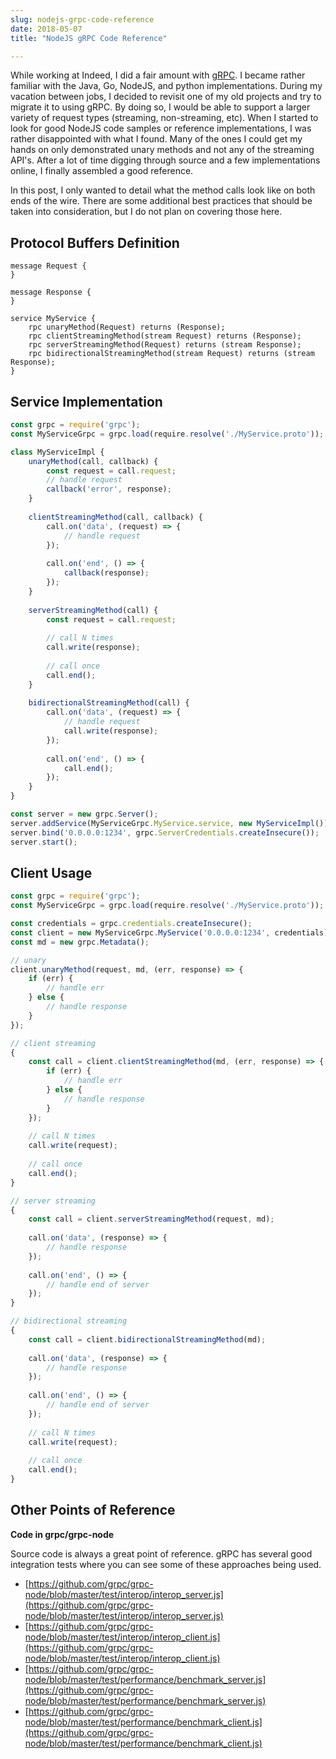 ```yaml
---
slug: nodejs-grpc-code-reference
date: 2018-05-07
title: "NodeJS gRPC Code Reference"

---
```


While working at Indeed, I did a fair amount with [gRPC](https://grpc.io/).
I became rather familiar with the Java, Go, NodeJS, and python implementations.
During my vacation between jobs, I decided to revisit one of my old projects and try to migrate it to using gRPC.
By doing so, I would be able to support a larger variety of request types (streaming, non-streaming, etc).
When I started to look for good NodeJS code samples or reference implementations, I was rather disappointed with what I found.
Many of the ones I could get my hands on only demonstrated unary methods and not any of the streaming API's.
After a lot of time digging through source and a few implementations online, I finally assembled a good reference.

In this post, I only wanted to detail what the method calls look like on both ends of the wire.
There are some additional best practices that should be taken into consideration, but I do not plan on covering those here.


<!--more-->

## Protocol Buffers Definition

```
message Request {
}

message Response {
}

service MyService {
    rpc unaryMethod(Request) returns (Response);
    rpc clientStreamingMethod(stream Request) returns (Response);
    rpc serverStreamingMethod(Request) returns (stream Response);
    rpc bidirectionalStreamingMethod(stream Request) returns (stream Response);
}
```

## Service Implementation

```js
const grpc = require('grpc');
const MyServiceGrpc = grpc.load(require.resolve('./MyService.proto'));

class MyServiceImpl {
    unaryMethod(call, callback) {
        const request = call.request;
        // handle request
        callback('error', response);
    }
    
    clientStreamingMethod(call, callback) {
        call.on('data', (request) => {
            // handle request
        });
        
        call.on('end', () => {
            callback(response);
        });
    }
    
    serverStreamingMethod(call) {
        const request = call.request;
        
        // call N times
        call.write(response);
        
        // call once
        call.end();
    }
    
    bidirectionalStreamingMethod(call) {
        call.on('data', (request) => {
            // handle request
            call.write(response);
        });
        
        call.on('end', () => {
            call.end();
        });
    }
}

const server = new grpc.Server();
server.addService(MyServiceGrpc.MyService.service, new MyServiceImpl());
server.bind('0.0.0.0:1234', grpc.ServerCredentials.createInsecure());
server.start();
```

## Client Usage

```js
const grpc = require('grpc');
const MyServiceGrpc = grpc.load(require.resolve('./MyService.proto'));

const credentials = grpc.credentials.createInsecure();
const client = new MyServiceGrpc.MyService('0.0.0.0:1234', credentials);
const md = new grpc.Metadata();

// unary
client.unaryMethod(request, md, (err, response) => {
    if (err) {
        // handle err
    } else {
        // handle response
    }
});

// client streaming
{
    const call = client.clientStreamingMethod(md, (err, response) => {
        if (err) {
            // handle err
        } else {
            // handle response
        }
    });
    
    // call N times
    call.write(request);
    
    // call once
    call.end();
}

// server streaming
{
    const call = client.serverStreamingMethod(request, md);
    
    call.on('data', (response) => {
        // handle response
    });
    
    call.on('end', () => {
        // handle end of server
    });
}

// bidirectional streaming
{
    const call = client.bidirectionalStreamingMethod(md);
    
    call.on('data', (response) => {
        // handle response
    });
    
    call.on('end', () => {
        // handle end of server
    });
    
    // call N times
    call.write(request);
    
    // call once
    call.end();
}
```

## Other Points of Reference

**Code in grpc/grpc-node**

Source code is always a great point of reference.
gRPC has several good integration tests where you can see some of these approaches being used.

* [https://github.com/grpc/grpc-node/blob/master/test/interop/interop_server.js](https://github.com/grpc/grpc-node/blob/master/test/interop/interop_server.js)
* [https://github.com/grpc/grpc-node/blob/master/test/interop/interop_client.js](https://github.com/grpc/grpc-node/blob/master/test/interop/interop_client.js)
* [https://github.com/grpc/grpc-node/blob/master/test/performance/benchmark_server.js](https://github.com/grpc/grpc-node/blob/master/test/performance/benchmark_server.js)
* [https://github.com/grpc/grpc-node/blob/master/test/performance/benchmark_client.js](https://github.com/grpc/grpc-node/blob/master/test/performance/benchmark_client.js)